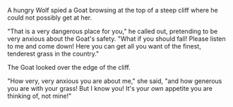 A hungry Wolf spied a Goat browsing at the top of a steep cliff
where he could not possibly get at her.

"That is a very dangerous place for you," he called out,
pretending to be very anxious about the Goat's safety. "What if
you should fall! Please listen to me and come down! Here you can
get all you want of the finest, tenderest grass in the country."

The Goat looked over the edge of the cliff.

"How very, very anxious you are about me," she said, "and how
generous you are with your grass! But I know you! It's your _own_
appetite you are thinking of, not mine!"
